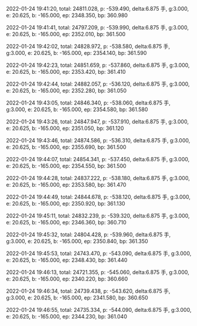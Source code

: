 2022-01-24 19:41:20, total: 24811.028, p: -539.490, delta:6.875 手, g:3.000, e: 20.625, b: -165.000, ep: 2348.350, bp: 360.980

2022-01-24 19:41:41, total: 24797.209, p: -539.990, delta:6.875 手, g:3.000, e: 20.625, b: -165.000, ep: 2352.010, bp: 361.500

2022-01-24 19:42:02, total: 24828.972, p: -538.580, delta:6.875 手, g:3.000, e: 20.625, b: -165.000, ep: 2354.140, bp: 361.590

2022-01-24 19:42:23, total: 24851.659, p: -537.860, delta:6.875 手, g:3.000, e: 20.625, b: -165.000, ep: 2353.420, bp: 361.410

2022-01-24 19:42:44, total: 24882.057, p: -536.120, delta:6.875 手, g:3.000, e: 20.625, b: -165.000, ep: 2352.280, bp: 361.050

2022-01-24 19:43:05, total: 24846.340, p: -538.060, delta:6.875 手, g:3.000, e: 20.625, b: -165.000, ep: 2354.580, bp: 361.580

2022-01-24 19:43:26, total: 24847.947, p: -537.910, delta:6.875 手, g:3.000, e: 20.625, b: -165.000, ep: 2351.050, bp: 361.120

2022-01-24 19:43:46, total: 24874.586, p: -536.310, delta:6.875 手, g:3.000, e: 20.625, b: -165.000, ep: 2355.690, bp: 361.500

2022-01-24 19:44:07, total: 24854.341, p: -537.450, delta:6.875 手, g:3.000, e: 20.625, b: -165.000, ep: 2354.550, bp: 361.500

2022-01-24 19:44:28, total: 24837.222, p: -538.180, delta:6.875 手, g:3.000, e: 20.625, b: -165.000, ep: 2353.580, bp: 361.470

2022-01-24 19:44:49, total: 24844.678, p: -538.120, delta:6.875 手, g:3.000, e: 20.625, b: -165.000, ep: 2350.920, bp: 361.130

2022-01-24 19:45:11, total: 24832.239, p: -539.320, delta:6.875 手, g:3.000, e: 20.625, b: -165.000, ep: 2346.360, bp: 360.710

2022-01-24 19:45:32, total: 24804.428, p: -539.960, delta:6.875 手, g:3.000, e: 20.625, b: -165.000, ep: 2350.840, bp: 361.350

2022-01-24 19:45:53, total: 24743.470, p: -543.090, delta:6.875 手, g:3.000, e: 20.625, b: -165.000, ep: 2348.430, bp: 361.440

2022-01-24 19:46:13, total: 24721.355, p: -545.060, delta:6.875 手, g:3.000, e: 20.625, b: -165.000, ep: 2340.220, bp: 360.660

2022-01-24 19:46:34, total: 24739.438, p: -543.620, delta:6.875 手, g:3.000, e: 20.625, b: -165.000, ep: 2341.580, bp: 360.650

2022-01-24 19:46:55, total: 24735.334, p: -544.090, delta:6.875 手, g:3.000, e: 20.625, b: -165.000, ep: 2344.230, bp: 361.040